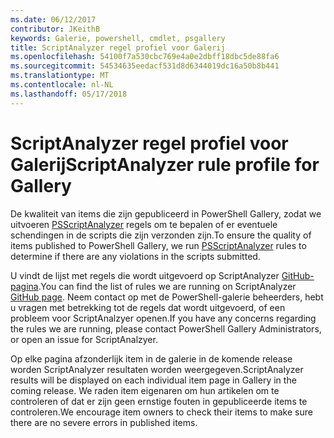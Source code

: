 ```yaml
---
ms.date: 06/12/2017
contributor: JKeithB
keywords: Galerie, powershell, cmdlet, psgallery
title: ScriptAnalyzer regel profiel voor Galerij
ms.openlocfilehash: 54100f7a530cbc769e4a0e2dbff18dbc5de88fa6
ms.sourcegitcommit: 54534635eedacf531d8d6344019dc16a50b8b441
ms.translationtype: MT
ms.contentlocale: nl-NL
ms.lasthandoff: 05/17/2018
---
```

# <a name="scriptanalyzer-rule-profile-for-gallery"></a><span data-ttu-id="f1f84-103">ScriptAnalyzer regel profiel voor Galerij</span><span class="sxs-lookup"><span data-stu-id="f1f84-103">ScriptAnalyzer rule profile for Gallery</span></span>

<span data-ttu-id="f1f84-104">De kwaliteit van items die zijn gepubliceerd in PowerShell Gallery, zodat we uitvoeren [PSScriptAnalyzer](https://github.com/PowerShell/PSScriptAnalyzer) regels om te bepalen of er eventuele schendingen in de scripts die zijn verzonden zijn.</span><span class="sxs-lookup"><span data-stu-id="f1f84-104">To ensure the quality of items published to PowerShell Gallery, we run [PSScriptAnalyzer](https://github.com/PowerShell/PSScriptAnalyzer) rules to determine if there are any violations in the scripts submitted.</span></span>

<span data-ttu-id="f1f84-105">U vindt de lijst met regels die wordt uitgevoerd op ScriptAnalyzer [GitHub-pagina](https://github.com/PowerShell/PSScriptAnalyzer/blob/development/Engine/Settings/PSGallery.psd1).</span><span class="sxs-lookup"><span data-stu-id="f1f84-105">You can find the list of rules we are running on ScriptAnalyzer [GitHub page](https://github.com/PowerShell/PSScriptAnalyzer/blob/development/Engine/Settings/PSGallery.psd1).</span></span>
<span data-ttu-id="f1f84-106">Neem contact op met de PowerShell-galerie beheerders, hebt u vragen met betrekking tot de regels dat wordt uitgevoerd, of een probleem voor ScriptAnalzyer openen.</span><span class="sxs-lookup"><span data-stu-id="f1f84-106">If you have any concerns regarding the rules we are running, please contact PowerShell Gallery Administrators, or open an issue for ScriptAnalzyer.</span></span>

<span data-ttu-id="f1f84-107">Op elke pagina afzonderlijk item in de galerie in de komende release worden ScriptAnalyzer resultaten worden weergegeven.</span><span class="sxs-lookup"><span data-stu-id="f1f84-107">ScriptAnalyzer results will be displayed on each individual item page in Gallery in the coming release.</span></span> <span data-ttu-id="f1f84-108">We raden item eigenaren om hun artikelen om te controleren of dat er zijn geen ernstige fouten in gepubliceerde items te controleren.</span><span class="sxs-lookup"><span data-stu-id="f1f84-108">We encourage item owners to check their items to make sure there are no severe errors in published items.</span></span>
